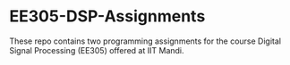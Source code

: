 # EE305-DSP-Assignments

These repo contains two programming assignments for the course Digital Signal Processing (EE305) offered at IIT Mandi. 
